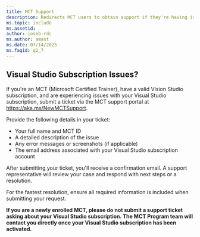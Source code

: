 ```yaml
---
title: MCT Support
description: Redirects MCT users to obtain support if they're having issues with their Visual Studio Subscription.
ms.topic: include
ms.assetid: 
author: joseb-rdc
ms.author: amast
ms.date: 07/14/2025
ms.faqid: q2_7
---
```


## Visual Studio Subscription Issues?

If you're an MCT (Microsoft Certified Trainer), have a valid Vision Studio subscription, and are experiencing issues with your Visual Studio subscription, submit a ticket via the MCT support portal at <https://aka.ms/NewMCTSupport>.

Provide the following details in your ticket:
+ Your full name and MCT ID
+ A detailed description of the issue
+ Any error messages or screenshots (if applicable)
+ The email address associated with your Visual Studio subscription account

After submitting your ticket, you'll receive a confirmation email. A support representative will review your case and respond with next steps or a resolution.

For the fastest resolution, ensure all required information is included when submitting your request.

**If you are a newly enrolled MCT, please do not submit a support ticket asking about your Visual Studio subscription. The MCT Program team will contact you directly once your Visual Studio subscription has been activated.** 